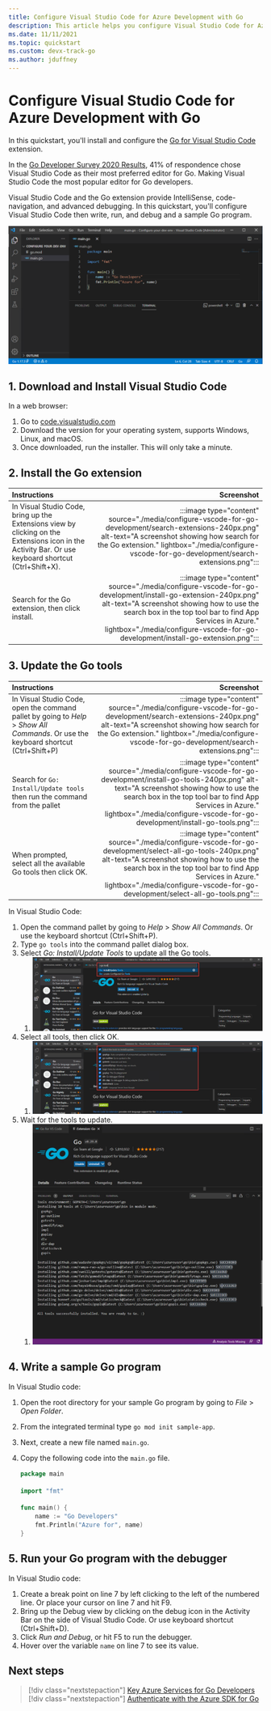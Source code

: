 ```yaml
---
title: Configure Visual Studio Code for Azure Development with Go
description: This article helps you configure Visual Studio Code for Azure development with Go.
ms.date: 11/11/2021
ms.topic: quickstart
ms.custom: devx-track-go
ms.author: jduffney
---
```


# Configure Visual Studio Code for Azure Development with Go

In this quickstart, you'll install and configure the [Go for Visual Studio Code](https://marketplace.visualstudio.com/items?itemName=golang.Go) extension.

In the [Go Developer Survey 2020 Results](https://go.dev/blog/survey2020-results), 41% of respondence chose Visual Studio Code as their most preferred editor for Go. Making Visual Studio Code the most popular editor for Go developers.

Visual Studio Code and the Go extension provide IntelliSense, code-navigation, and advanced debugging. In this quickstart, you'll configure Visual Studio Code then write, run, and debug and a sample Go program.

![A screenshot showing a Go program within Visual Studio Code](./media/configure-vscode-for-go-development/go-in-vscode.png)

## 1. Download and Install Visual Studio Code

In a web browser:

1. Go to [code.visualstudio.com](https://code.visualstudio.com/)
1. Download the version for your operating system, supports Windows, Linux, and macOS.
1. Once downloaded, run the installer. This will only take a minute.

## 2. Install the Go extension

| Instructions    | Screenshot |
|:----------------|-----------:|
| In Visual Studio Code, bring up the Extensions view by clicking on the Extensions icon in the Activity Bar. Or use keyboard shortcut (Ctrl+Shift+X). | :::image type="content" source="./media/configure-vscode-for-go-development/search-extensions-240px.png" alt-text="A screenshot showing how search for the Go extension." lightbox="./media/configure-vscode-for-go-development/search-extensions.png"::: |
| Search for the Go extension, then click install. | :::image type="content" source="./media/configure-vscode-for-go-development/install-go-extension-240px.png" alt-text="A screenshot showing how to use the search box in the top tool bar to find App Services in Azure." lightbox="./media/configure-vscode-for-go-development/install-go-extension.png"::: |

## 3. Update the Go tools

| Instructions    | Screenshot |
|:----------------|-----------:|
| In Visual Studio Code, open the command pallet by going to *Help* > *Show All Commands*. Or use the keyboard shortcut (Ctrl+Shift+P) | :::image type="content" source="./media/configure-vscode-for-go-development/search-extensions-240px.png" alt-text="A screenshot showing how search for the Go extension." lightbox="./media/configure-vscode-for-go-development/search-extensions.png"::: |
| Search for `Go: Install/Update tools` then run the command from the pallet | :::image type="content" source="./media/configure-vscode-for-go-development/install-go-tools-240px.png" alt-text="A screenshot showing how to use the search box in the top tool bar to find App Services in Azure." lightbox="./media/configure-vscode-for-go-development/install-go-tools.png"::: |
| When prompted, select all the available Go tools then click OK.  | :::image type="content" source="./media/configure-vscode-for-go-development/select-all-go-tools-240px.png" alt-text="A screenshot showing how to use the search box in the top tool bar to find App Services in Azure." lightbox="./media/configure-vscode-for-go-development/select-all-go-tools.png"::: |


In Visual Studio Code:

1. Open the command pallet by going to *Help* > *Show All Commands*. Or use the keyboard shortcut (Ctrl+Shift+P).
1. Type `go tools` into the command pallet dialog box.
1. Select *Go: Install/Update Tools* to update all the Go tools.
    1. ![A screenshot showing how to install Go tools within VS code](./media/configure-vscode-for-go-development/install-go-tools.png)  
1. Select all tools, then click OK.
    1. ![A screenshot showing to select all the available Go tools to update](./media/configure-vscode-for-go-development/select-all-go-tools.png)
1. Wait for the tools to update.
    1. ![A screenshot showing the completed list of Go tools updated](./media/configure-vscode-for-go-development/go-tools-installed.png)

## 4. Write a sample Go program

In Visual Studio code:

1. Open the root directory for your sample Go program by going to *File* > *Open Folder*.
1. From the integrated terminal type `go mod init sample-app`.
1. Next, create a new file named `main.go`.
1. Copy the following code into the `main.go` file.

    ```go
    package main

    import "fmt"

    func main() {
        name := "Go Developers"
        fmt.Println("Azure for", name)
    }
    ```

## 5. Run your Go program with the debugger

In Visual Studio code:

1. Create a break point on line 7 by left clicking to the left of the numbered line. Or place your cursor on line 7 and hit F9.
1. Bring up the Debug view by clicking on the debug icon in the Activity Bar on the side of Visual Studio Code. Or use keyboard shortcut (Ctrl+Shift+D).
1. Click *Run and Debug*, or hit F5 to run the debugger.
1. Hover over the variable `name` on line 7 to see its value.

<!-- make a table -->

## Next steps

> [!div class="nextstepaction"]
> [Key Azure Services for Go Developers](key-azure-services-for-go.md)
> [!div class="nextstepaction"]
> [Authenticate with the Azure SDK for Go](azure-sdk-authentication.md)
